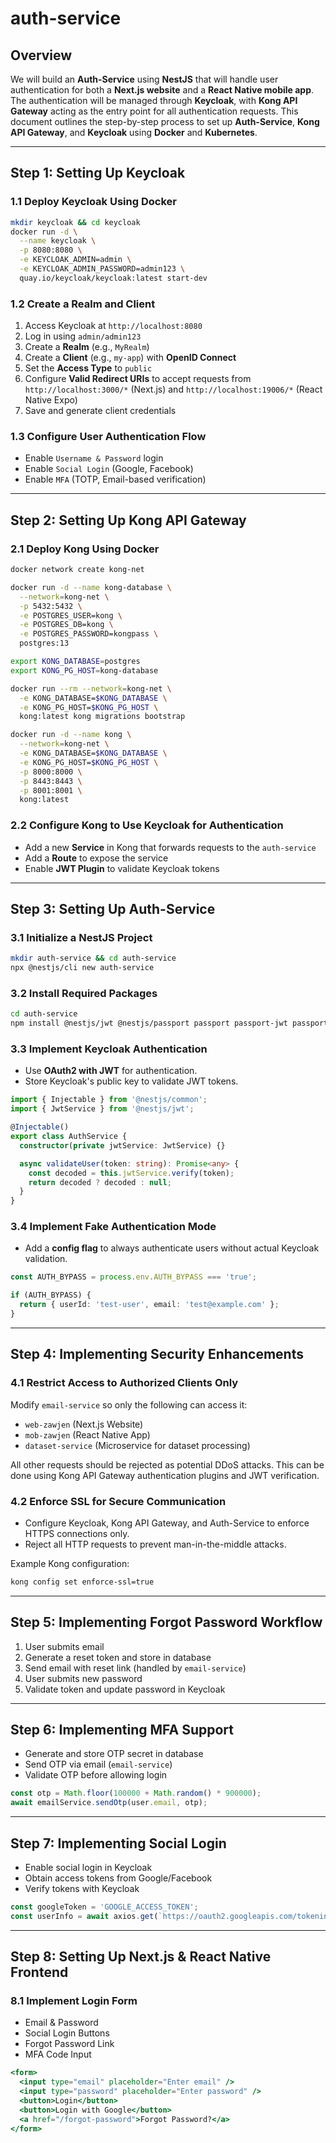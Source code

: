 # auth-service

## Overview
We will build an **Auth-Service** using **NestJS** that will handle user authentication for both a **Next.js website** and a **React Native mobile app**. The authentication will be managed through **Keycloak**, with **Kong API Gateway** acting as the entry point for all authentication requests. This document outlines the step-by-step process to set up **Auth-Service**, **Kong API Gateway**, and **Keycloak** using **Docker** and **Kubernetes**.

---

## Step 1: Setting Up Keycloak

### 1.1 Deploy Keycloak Using Docker
```sh
mkdir keycloak && cd keycloak
docker run -d \
  --name keycloak \
  -p 8080:8080 \
  -e KEYCLOAK_ADMIN=admin \
  -e KEYCLOAK_ADMIN_PASSWORD=admin123 \
  quay.io/keycloak/keycloak:latest start-dev
```

### 1.2 Create a Realm and Client
1. Access Keycloak at `http://localhost:8080`
2. Log in using `admin/admin123`
3. Create a **Realm** (e.g., `MyRealm`)
4. Create a **Client** (e.g., `my-app`) with **OpenID Connect**
5. Set the **Access Type** to `public`
6. Configure **Valid Redirect URIs** to accept requests from `http://localhost:3000/*` (Next.js) and `http://localhost:19006/*` (React Native Expo)
7. Save and generate client credentials

### 1.3 Configure User Authentication Flow
- Enable `Username & Password` login
- Enable `Social Login` (Google, Facebook)
- Enable `MFA` (TOTP, Email-based verification)

---

## Step 2: Setting Up Kong API Gateway

### 2.1 Deploy Kong Using Docker
```sh
docker network create kong-net

docker run -d --name kong-database \
  --network=kong-net \
  -p 5432:5432 \
  -e POSTGRES_USER=kong \
  -e POSTGRES_DB=kong \
  -e POSTGRES_PASSWORD=kongpass \
  postgres:13

export KONG_DATABASE=postgres
export KONG_PG_HOST=kong-database

docker run --rm --network=kong-net \
  -e KONG_DATABASE=$KONG_DATABASE \
  -e KONG_PG_HOST=$KONG_PG_HOST \
  kong:latest kong migrations bootstrap

docker run -d --name kong \
  --network=kong-net \
  -e KONG_DATABASE=$KONG_DATABASE \
  -e KONG_PG_HOST=$KONG_PG_HOST \
  -p 8000:8000 \
  -p 8443:8443 \
  -p 8001:8001 \
  kong:latest
```

### 2.2 Configure Kong to Use Keycloak for Authentication
- Add a new **Service** in Kong that forwards requests to the `auth-service`
- Add a **Route** to expose the service
- Enable **JWT Plugin** to validate Keycloak tokens

---

## Step 3: Setting Up Auth-Service

### 3.1 Initialize a NestJS Project
```sh
mkdir auth-service && cd auth-service
npx @nestjs/cli new auth-service
```

### 3.2 Install Required Packages
```sh
cd auth-service
npm install @nestjs/jwt @nestjs/passport passport passport-jwt passport-local axios bcryptjs dotenv
```

### 3.3 Implement Keycloak Authentication
- Use **OAuth2 with JWT** for authentication.
- Store Keycloak's public key to validate JWT tokens.

```typescript
import { Injectable } from '@nestjs/common';
import { JwtService } from '@nestjs/jwt';

@Injectable()
export class AuthService {
  constructor(private jwtService: JwtService) {}

  async validateUser(token: string): Promise<any> {
    const decoded = this.jwtService.verify(token);
    return decoded ? decoded : null;
  }
}
```

### 3.4 Implement Fake Authentication Mode
- Add a **config flag** to always authenticate users without actual Keycloak validation.

```typescript
const AUTH_BYPASS = process.env.AUTH_BYPASS === 'true';

if (AUTH_BYPASS) {
  return { userId: 'test-user', email: 'test@example.com' };
}
```

---

## Step 4: Implementing Security Enhancements

### 4.1 Restrict Access to Authorized Clients Only
Modify `email-service` so only the following can access it:
- `web-zawjen` (Next.js Website)
- `mob-zawjen` (React Native App)
- `dataset-service` (Microservice for dataset processing)

All other requests should be rejected as potential DDoS attacks. This can be done using Kong API Gateway authentication plugins and JWT verification.

### 4.2 Enforce SSL for Secure Communication
- Configure Keycloak, Kong API Gateway, and Auth-Service to enforce HTTPS connections only.
- Reject all HTTP requests to prevent man-in-the-middle attacks.

Example Kong configuration:
```sh
kong config set enforce-ssl=true
```

---

## Step 5: Implementing Forgot Password Workflow
1. User submits email
2. Generate a reset token and store in database
3. Send email with reset link (handled by `email-service`)
4. User submits new password
5. Validate token and update password in Keycloak

---

## Step 6: Implementing MFA Support
- Generate and store OTP secret in database
- Send OTP via email (`email-service`)
- Validate OTP before allowing login

```typescript
const otp = Math.floor(100000 + Math.random() * 900000);
await emailService.sendOtp(user.email, otp);
```

---

## Step 7: Implementing Social Login
- Enable social login in Keycloak
- Obtain access tokens from Google/Facebook
- Verify tokens with Keycloak

```typescript
const googleToken = 'GOOGLE_ACCESS_TOKEN';
const userInfo = await axios.get(`https://oauth2.googleapis.com/tokeninfo?id_token=${googleToken}`);
```

---

## Step 8: Setting Up Next.js & React Native Frontend

### 8.1 Implement Login Form
- Email & Password
- Social Login Buttons
- Forgot Password Link
- MFA Code Input

```jsx
<form>
  <input type="email" placeholder="Enter email" />
  <input type="password" placeholder="Enter password" />
  <button>Login</button>
  <button>Login with Google</button>
  <a href="/forgot-password">Forgot Password?</a>
</form>
```
